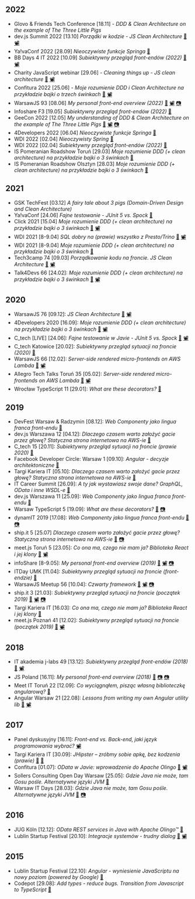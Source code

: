 ## 2022
* Glovo & Friends Tech Conference [18.11] - _DDD & Clean Architecture on the example of The Three Little Pigs_
* dev.js Summit 2022 [13.10] _Porządki w kodzie - JS Clean Architecture_ [🔗](https://mat3e.github.io/talks/js-arch/devjssummit.html#/) [📽](https://www.youtube.com/watch?v=TOVobKN_4X0) 
* Ya!vaConf 2022 [28.09] _Nieoczywiste funkcje Springa_ [🔗](https://github.com/mat3e/less-popular-spring-functions)
* BB Days 4 IT 2022 [10.09] _Subiektywny przegląd front-endów (2022)_ [🔗](https://mat3e.github.io/talks/fe-overview/BBDays4IT.html) [📽️](https://www.youtube.com/watch?v=_IXhqJzdrOM)
* Charity JavaScript webinar [29.06] - _Cleaning things up - JS clean architecture_ [🔗](https://mat3e.github.io/talks/js-arch/charity.html#/) [📽️](https://www.youtube.com/watch?v=cpFTllo-Ngo)
* Confitura 2022 [25.06] - _Moje rozumienie DDD i Clean Architecture na przykładzie bajki o trzech świnkach_ [🔗](https://mat3e.github.io/talks/3pigs/confitura.html#/) [📽](https://www.youtube.com/watch?v=O2FHKdOBX40)
* WarsawJS 93 [08.06] _My personal front-end overview (2022)_ [🔗](https://mat3e.github.io/talks/fe-overview/WarsawJS.html) [📽️](https://www.youtube.com/watch?v=pFoa9YlEtLc) [📷](https://www.facebook.com/warsawjs/photos/3633929443500039)
* Infoshare F3 [19.05] _Subiektywny przegląd front-endów (2022)_ [🔗](https://mat3e.github.io/talks/fe-overview/f3.html)
* GeeCon 2022 [12.05] _My understanding of DDD & Clean Architecture on the example of The Three Little Pigs_ [🔗](https://mat3e.github.io/talks/3pigs/geecon.html#/) [📽️](https://www.youtube.com/watch?v=KIj-q8uOUpM) [📷](https://twitter.com/_semisiu/status/1524675574454800385)
* 4Developers 2022 [06.04] _Nieoczywiste funkcje Springa_ [🔗](https://github.com/mat3e/less-popular-spring-functions)
* WDI 2022 [02.04] _Nieoczywisty Spring_ [🔗](https://github.com/mat3e/less-popular-spring-functions)
* WDI 2022 [02.04] _Subiektywny przegląd front-endów (2022)_ [🔗](https://mat3e.github.io/talks/fe-overview/wdi22.html)
* IS Pomeranian Roadshow Toruń [29.03] _Moje rozumienie DDD (+ clean architecture) na przykładzie bajki o 3 świnkach_ [🔗](https://mat3e.github.io/talks/3pigs/isr.html#/)
* IS Pomeranian Roadshow Olsztyn [28.03] _Moje rozumienie DDD (+ clean architecture) na przykładzie bajki o 3 świnkach_ [🔗](https://mat3e.github.io/talks/3pigs/isr.html#/)

## 2021
* GSK TechFest [03.12] _A fairy tale about 3 pigs (Domain-Driven Design and Clean Architecture)_
* Ya!vaConf [24.06] _Fajne testowanie - JUnit 5 vs. Spock_ [🔗](https://mat3e.github.io/talks/junit-spock/yavaconf.html)
* Click 2021 [15.04] _Moje rozumienie DDD (+ clean architecture) na przykładzie bajki o 3 świnkach_ [🔗](https://mat3e.github.io/talks/3pigs/click.html#/) [📽️](https://www.youtube.com/watch?v=LVN7tof5LDg)
* WDI 2021 [8-9.04] _SQL dobry na (prawie) wszystko z Presto/Trino_ [🔗](https://mat3e.github.io/talks/sql/wdi21.html#/) [📽️](https://www.youtube.com/watch?v=PhV4KaRSBwE)
* WDI 2021 [8-9.04] _Moje rozumienie DDD (+ clean architecture) na przykładzie bajki o 3 świnkach_ [🔗](https://mat3e.github.io/talks/3pigs/wdi21.html#/)
* Tech3camp 74 [09.03] _Porządkowanie kodu na froncie. JS Clean Architecture_ [🔗](https://mat3e.github.io/talks/js-arch/Tech3camp.html#/) [📽️](https://www.youtube.com/watch?v=PXPz7VsYN3w)
* Talk4Devs 66 [24.02]: _Moje rozumienie DDD (+ clean architecture) na przykładzie bajki o 3 świnkach_ [🔗](https://mat3e.github.io/talks/3pigs/talk4devs.html) [📽️](https://youtu.be/hyh3T5O98ik)

## 2020
* WarsawJS 76 [09.12]: _JS Clean Architecture_ [🔗](https://mat3e.github.io/talks/js-arch/WarsawJS.html) [📽️](https://youtu.be/6mXM15xGtt0)
* 4Developers 2020 [16.09]: _Moje rozumienie DDD (+ clean architecture) na przykładzie bajki o 3 świnkach_ [🔗](https://mat3e.github.io/talks/3pigs/4developers.html) [📽️](https://youtu.be/vrYPtjxYdgE)
* C_tech [LIVE] [24.06]: _Fajne testowanie w Javie - JUnit 5 vs. Spock_ [🔗](https://mat3e.github.io/talks/junit-spock/c_tech) [📽️](https://youtu.be/7oXV7PcVizI?t=4061)
* C_tech Katowice [20.02]: _Subiektywny przegląd sytuacji na froncie (2020)_ [🔗](https://mat3e.github.io/talks/fe-overview/c_tech_kato.html)
* WarsawJS 66 [12.02]: _Server-side rendered micro-frontends on AWS Lambda_ [🔗](https://mat3e.github.io/talks/micro-frontends/WarsawJS) [📽️](https://youtu.be/bOkZ7327FLg)
* Allegro Tech Talks Toruń 35 [05.02]: _Server-side rendered micro-frontends on AWS Lambda_ [🔗](https://mat3e.github.io/talks/micro-frontends/att) [📽️](https://www.facebook.com/allegro.tech/videos/2885440594847210/)
* Wrocław TypeScript 11 [29.01]: _What are these decorators?_ [🔗](https://mat3e.github.io/talks/decorators/wroc-ts.html)

## 2019
* DevFest Warsaw & Radzymin [08.12]: _Web Componenty jako lingua franca front-endu_ [🔗](https://mat3e.github.io/talks/components/devfest.html)
* dev.js Warszawa 12 [04.12]: _Dlaczego czasem warto założyć gacie przez głowę? Statyczna strona internetowa na AWS-ie_ [🔗](https://mat3e.github.io/talks/aws-www/devjs.html)
* C_tech 15 [20.11]: _Subiektywny przegląd sytuacji na froncie (prawie 2020)_ [🔗](https://mat3e.github.io/talks/fe-overview/c_tech.html)
* Facebook Developer Circle: Warsaw 1 [09.10]: _Angular - decyzje architektoniczne_ [🔗](https://mat3e.github.io/talks/angular-arch/fb-dev.html#/)
* Targi Kariera IT [05.10]: _Dlaczego czasem warto założyć gacie przez głowę? Statyczna strona internetowa na AWS-ie_ [🔗](https://mat3e.github.io/talks/aws-www/targikarierait.html)
* IT Career Summit [26.09]: _A ty jak wystawiasz swoje dane? GraphQL, OData i inne WSDL-e_ [🔗](https://docs.google.com/presentation/d/e/2PACX-1vSim_SCcRoyFH7_dnLrWu5Xl-4kZiUfr5HDs6w9Vlz7BLW9dHvL9-htcSlH507-NVWQI2SkaSemne6z/pub?start=true&loop=false&delayms=3000)
* dev.js Warszawa 11 [25.09]: _Web Componenty jako lingua franca front-endu_ [🔗](https://mat3e.github.io/talks/components/devjs#/)
* Warsaw TypeScript 5 [19.09]: _What are these decorators?_ [🔗](https://mat3e.github.io/talks/decorators/wts) [📷](https://secure.meetupstatic.com/photos/event/c/e/c/a/highres_485152938.jpeg)
* dynamIT 2019 [17.08]: _Web Componenty jako lingua franca front-endu_ [🔗](https://mat3e.github.io/talks/components/dynamit#/) [📷](https://www.facebook.com/dynamIT.pro/photos/a.909091252852565/909091802852510/)
* ship.it 5 [25.07] _Dlaczego czasem warto założyć gacie przez głowę? Statyczna strona internetowa na AWS-ie_ [🔗](https://mat3e.github.io/talks/aws-www/ship-it#/) [📷](https://www.facebook.com/ship.it.meetup/photos/a.2301773083485463/2301773213485450/?type=3)
* meet.js Toruń 5 [23.05]: _Co ona ma, czego nie mam ja? Biblioteka React i jej klony_ [🔗](https://mat3e.github.io/talks/react-clones/meetjs.html) [📽️](https://youtu.be/l75vRjETr1s)
* infoShare [8-9.05]: _My personal front-end overview (2019)_ [🔗](https://mat3e.github.io/talks/fe-overview/infoShare.html) [📽️](https://youtu.be/5mSDioimn1Q) [📷](https://www.facebook.com/infoshareacademy/photos/pob.1842715748/1234046890093368/?type=3&theater)
* ITDay UMK [11.04]: _Subiektywny przegląd sytuacji na froncie (front-endzie)_ [🔗](https://mat3e.github.io/talks/fe-overview/UMK.html)
* WarsawJS Meetup 56 [10.04]: _Czwarty framework_ [🔗](https://mat3e.github.io/talks/ha/WarsawJS.html) [📽️](https://youtu.be/wD9OX2Mxc80) [📷](https://www.facebook.com/warsawjs/photos/a.2631483137078013/2631483720411288/?type=3&theater)
* ship.it 3 [21.03]: _Subiektywny przegląd sytuacji na froncie (początek 2019)_ [🔗](https://mat3e.github.io/talks/fe-overview/ship-it.html) [📽️](https://www.facebook.com/ship.it.meetup/videos/vb.2128867470776026/256414715266689) [📷](https://www.facebook.com/ship.it.meetup/photos/a.2212922172370555/2212923062370466/?type=3&theater) 
* Targi Kariera IT [16.03]: _Co ona ma, czego nie mam ja? Biblioteka React i jej klony_ [🔗](https://mat3e.github.io/talks/react-clones/karierait.html)
* meet.js Poznań 41 [12.02]: _Subiektywny przegląd sytuacji na froncie (początek 2019)_ [🔗](https://mat3e.github.io/talks/fe-overview/meetjs-pzn.html) [📽️](https://youtu.be/Aybh_2pIi2I)

## 2018
* IT akademia j-labs 49 [13.12]: _Subiektywny przegląd front-endów (2018)_ [🔗](https://mat3e.github.io/talks/fe-overview/j-labs.html) [📽️](https://www.youtube.com/watch?v=KDTP9Dfkh1Q)
* JS Poland [16.11]: _My personal front-end overview (2018)_ [🔗](https://mat3e.github.io/talks/fe-overview/JSPoland.html) [📷](https://twitter.com/msuskadev84/status/1063440217183580161) [📷](https://www.facebook.com/jsPolandConference/photos/a.2253643808201100/2253657468199734/?type=3&theater)
* Meet IT Toruń 22 [12.09]: _Co wyciągnąłem, pisząc własną biblioteczkę angularową?_ [🔗](https://mat3e.github.io/talks/ll-angular/MeetIT22.html)
* Angular Warsaw 21 [22.08]: _Lessons from writing my own Angular utility lib_ [🔗](https://mat3e.github.io/talks/ll-angular/AngularWarsaw21.html) [📽️](https://www.youtube.com/watch?v=AKZ_GShIg48)

## 2017
* Panel dyskusyjny [16.11]: _Front-end vs. Back-end, jaki język programowania wybrać?_ [📽️](https://web.facebook.com/infoshareacademy/videos/868483633316364/)
* Targi Kariera IT [30.09]: _JHipster – zróbmy sobie apkę, bez kodzenia (prawie)_ [🔗](https://mat3e.github.io/taskr/) [🔗](https://careercon.pl/konferencja/kariera-it-warszawa-30-09-2017) 
* Confitura [01.07]: _OData w Javie: wprowadzenie do Apache Olingo_ [🔗](https://github.com/sollersconsulting/confitura2017) [📽️](https://www.youtube.com/watch?v=sSLXUOaOmkk)
* Sollers Consulting Open Day Warsaw [25.05]: _Gdzie Java nie może, tam Gosu pośle. Alternatywne języki JVM_ [🔗](https://github.com/sollersconsulting/openDayWaw)
* Warsaw IT Days [28.03]: _Gdzie Java nie może, tam Gosu pośle. Alternatywne języki JVM_ [🔗](https://github.com/sollersconsulting/wdi2017) [📷](https://zmateusz.wordpress.com/2017/04/09/wdi-2017-small-report/)

## 2016
* JUG Köln [12.12]: _OData REST services in Java with Apache Olingo™_ [🔗](https://github.com/sollersconsulting/jugc)
* Lublin Startup Festival [20.10]: _Integracje systemów - trudny dialog_ [🔗](https://github.com/sollersconsulting/umcs2016) [📽️](https://youtu.be/0Sp9HWPPCSU?t=4h52m55s)

## 2015
* Lublin Startup Festival [22.10]: _Angular - wyniesienie JavaScriptu na nowy poziom (powered by Google)_ [🔗](https://github.com/sollersconsulting/umcs2015)
* Codepot [29.08]: _Add types - reduce bugs. Transition from Javascript to TypeScript_ [🔗](http://sollersconsulting.github.io/codepot/)
